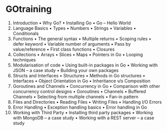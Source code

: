 # GOtraining

1. Introduction
• Why Go?
• Installing Go
• Go – Hello World
2. Language Basics
• Types
• Numbers
• Strings
• Variables
• Conditionals
3. Functions
• The general syntax
• Multiple returns
• Scoping rules
• defer keyword
• Variable number of arguments
• Pass by value/reference
• First class functions
• Closures
4. Collections
• Arrays
• Slices
• Maps
• Pointers in Go
• Looping techniques
5. Modularisation of code
• Using built-in packages in Go
• Working with JSON – a case study
• Building your own packages
6. Structs and Interfaces
• Structures
• Methods in Go structures
• Interfaces
• Object Orientation in Go
• Inheritance v/s Composition
7. Goroutines and Channels
• Concurrency in Go
• Comparison with other concurrency control designs
• Goroutines
• Channels
• Buffered Channels
• Selecting from multiple channels
• Fan-in pattern
8. Files and Directories
• Reading Files
• Writing Files
• Handling I/O Errors
9. Error Handling
• Exception handling basics
• Error handling in Go 
10. Working with Third Party
• Installing third party packages
• Working with MongoDB – a case study
• Working with a REST server – a case study
 
